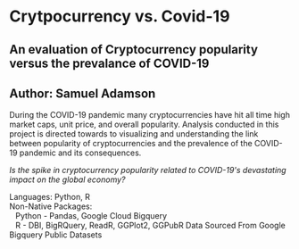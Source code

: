 # Crytpocurrency vs. Covid-19
## An evaluation of Cryptocurrency popularity versus the prevalance of COVID-19
## Author: Samuel Adamson

During the COVID-19 pandemic many cryptocurrencies have hit all time high
market caps, unit price, and overall popularity. Analysis conducted in 
this project is directed towards to visualizing and understanding 
the link between popularity of cryptocurrencies and the prevalence of the 
COVID-19 pandemic and its consequences. 

*Is the spike in cryptocurrency popularity related to COVID-19's devastating
impact on the global economy?*

Languages: Python, R <br>
Non-Native Packages:  <br>
    &ensp; Python - Pandas, Google Cloud Bigquery <br>
    &ensp; R - DBI, BigRQuery, ReadR, GGPlot2, GGPubR
Data Sourced From Google Bigquery Public Datasets <br>

